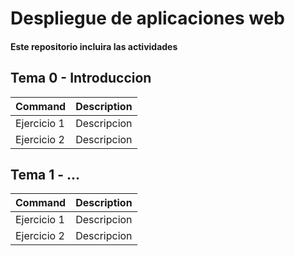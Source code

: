 # Despliegue de aplicaciones web
#### Este repositorio incluira las actividades
## Tema 0 - Introduccion
| Command | Description |
| --- | --- |
| Ejercicio 1 | Descripcion |
| Ejercicio 2 | Descripcion |

## Tema 1 - ...
| Command | Description |
| --- | --- |
| Ejercicio 1 | Descripcion |
| Ejercicio 2 | Descripcion |
